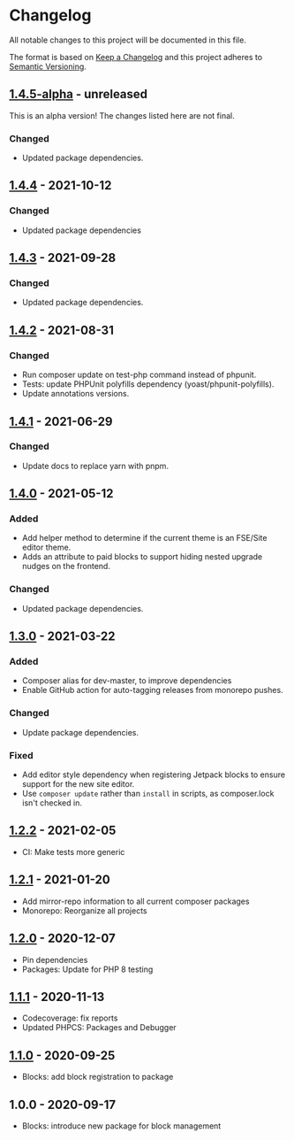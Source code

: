 # Changelog

All notable changes to this project will be documented in this file.

The format is based on [Keep a Changelog](https://keepachangelog.com/en/1.0.0/)
and this project adheres to [Semantic Versioning](https://semver.org/spec/v2.0.0.html).

## [1.4.5-alpha] - unreleased

This is an alpha version! The changes listed here are not final.

### Changed
- Updated package dependencies.

## [1.4.4] - 2021-10-12
### Changed
- Updated package dependencies

## [1.4.3] - 2021-09-28
### Changed
- Updated package dependencies.

## [1.4.2] - 2021-08-31
### Changed
- Run composer update on test-php command instead of phpunit.
- Tests: update PHPUnit polyfills dependency (yoast/phpunit-polyfills).
- Update annotations versions.

## [1.4.1] - 2021-06-29
### Changed
- Update docs to replace yarn with pnpm.

## [1.4.0] - 2021-05-12
### Added
- Add helper method to determine if the current theme is an FSE/Site editor theme.
- Adds an attribute to paid blocks to support hiding nested upgrade nudges on the frontend.

### Changed
- Updated package dependencies.

## [1.3.0] - 2021-03-22
### Added
- Composer alias for dev-master, to improve dependencies
- Enable GitHub action for auto-tagging releases from monorepo pushes.

### Changed
- Update package dependencies.

### Fixed
- Add editor style dependency when registering Jetpack blocks to ensure support for the new site editor.
- Use `composer update` rather than `install` in scripts, as composer.lock isn't checked in.

## [1.2.2] - 2021-02-05

- CI: Make tests more generic

## [1.2.1] - 2021-01-20

- Add mirror-repo information to all current composer packages
- Monorepo: Reorganize all projects

## [1.2.0] - 2020-12-07

- Pin dependencies
- Packages: Update for PHP 8 testing

## [1.1.1] - 2020-11-13

- Codecoverage: fix reports
- Updated PHPCS: Packages and Debugger

## [1.1.0] - 2020-09-25

- Blocks: add block registration to package

## 1.0.0 - 2020-09-17

- Blocks: introduce new package for block management

[1.4.5-alpha]: https://github.com/Automattic/jetpack-blocks/compare/v1.4.4...v1.4.5-alpha
[1.4.4]: https://github.com/Automattic/jetpack-blocks/compare/v1.4.3...v1.4.4
[1.4.3]: https://github.com/Automattic/jetpack-blocks/compare/v1.4.2...v1.4.3
[1.4.2]: https://github.com/Automattic/jetpack-blocks/compare/v1.4.1...v1.4.2
[1.4.1]: https://github.com/Automattic/jetpack-blocks/compare/v1.4.0...v1.4.1
[1.4.0]: https://github.com/Automattic/jetpack-blocks/compare/v1.3.0...v1.4.0
[1.3.0]: https://github.com/Automattic/jetpack-blocks/compare/v1.2.2...v1.3.0
[1.2.2]: https://github.com/Automattic/jetpack-blocks/compare/v1.2.1...v1.2.2
[1.2.1]: https://github.com/Automattic/jetpack-blocks/compare/v1.2.0...v1.2.1
[1.2.0]: https://github.com/Automattic/jetpack-blocks/compare/v1.1.1...v1.2.0
[1.1.1]: https://github.com/Automattic/jetpack-blocks/compare/v1.1.0...v1.1.1
[1.1.0]: https://github.com/Automattic/jetpack-blocks/compare/v1.0.0...v1.1.0
